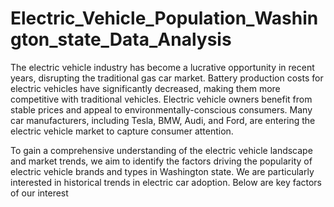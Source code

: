 # Electric_Vehicle_Population_Washington_state_Data_Analysis
The electric vehicle industry has become a lucrative opportunity in recent years, disrupting the traditional gas car market. Battery production costs for electric vehicles have significantly decreased, making them more competitive with traditional vehicles. Electric vehicle owners benefit from stable prices and appeal to environmentally-conscious consumers. Many car manufacturers, including Tesla, BMW, Audi, and Ford, are entering the electric vehicle market to capture consumer attention.

To gain a comprehensive understanding of the electric vehicle landscape and market trends, we aim to identify the factors driving the popularity of electric vehicle brands and types in Washington state. We are particularly interested in historical trends in electric car adoption. Below are key factors of our interest

